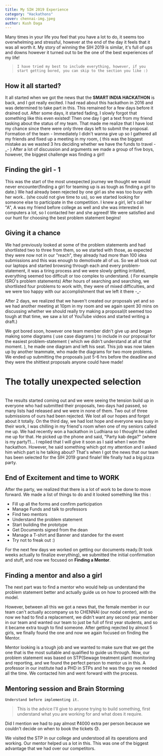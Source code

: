 ```yaml
---
title: My SIH 2019 Experience
category: "Hackathons"
cover: chennai-img.jpeg
author: Kush Daga
---
```


Many times in your life you feel that you have a lot to do, it seems too overwhelming and stressful, however at the end of the day it feels that it was all worth it. My story of winning the SIH 2019 is similar, it's full of ups and downs however it turned out to be the one of the best experiences of my life!

> `I have tried my best to include everything, however, if you start getting bored, you can skip to the section you like :)`

## How it all started?

It all started when we got the news that the **SMART INDIA HACKATHON** is back, and I got really excited. I had read about this hackathon in 2016 and was determined to take part in this. This remained for a few days before it drained out.
After some days, it started fading, I slowly forgot that something like this even existed! Then one day I get a text from my friend tasking about the status of my team. That made me realize that I have lost my chance since there were only three days left to submit the proposal.
Formation of the team - Immediately
I didn't wanna give up so I gathered all my friends and fixed up a meeting in my room, ( this was the biggest mistake as we wasted 3 hrs deciding whether we have the funds to travel -\_- ) After a lot of discussion and arguments we made a group of five boys, however, the biggest challenge was finding a girl!

## Finding the girl - 1


This was the start of the most unexpected journey we thought we would never encounter(finding a girl for teaming up is as tough as finding a girl to date.)
We had already been rejected by one girl as she was too busy with her work.. (she could not give time to us), so we started looking for someone else to participate in the competition. I knew a girl, let's call her "A", A was my friend before college as well and she was interested in computers a lot, so I contacted her and she agreed! We were satisfied and our hunt for choosing the best problem statement begins!

## Giving it a chance

We had previously looked at some of the problem statements and had shortlisted two to three from them, so we started with those, as expected they were now not in our "reach", they already had more than 100 idea submissions and this was enough to demotivate all of us.
So we all took out our laptops and started browsing through each and every problem-statement, it was a tiring process and we were slowly getting irritated, everything seemed too difficult or too complex to understand. ( For example ISRO's problem statements)
After hours of searching and searching, we shortlisted four problems to work with, they were of mixed difficulties, and we were too happy with our accomplishment that we left it there -\_-

After 2 days, we realized that we haven't created our proposals yet and so we had another meeting at 10pm in my room and we again spent 30 mins on discussing whether we should really try making a proposal(it seemed too tough at that time, we saw a lot of YouTube videos and started writing a draft.)

We got bored soon, however one team member didn't give up and began making some diagrams ( use case diagrams ) to include in our proposal for the easiest problem-statement ( which we didn't understand at all at that moment. ), he made one diagram and left his seat. This job was now taken up by another teammate, who made the diagrams for two more problems. We ended up submitting the proposals just 5-6 hrs before the deadline and they were the shittiest proposals anyone could have made!

# The totally unexpected selection

<br>
The results started coming out and we were seeing the tension build up in everyone who had submitted their proposals, two days had passed, so many lists had released and we were in none of them. Two out of three submissions of ours had been rejected. We lost all our hopes and forgot about it totally.
On the third day, we had lost hope and everyone was busy in their work, I was chilling in my friend's room when one of my seniors called me up. We had recently won a hackathon in Ludhiana so I thought he called me up for that. He picked up the phone and said, "Party kab dega?" (where is my party?)...
I replied that I will give it soon as I said when I won the hackathon. However, he said something which got my attention and I asked him which part is he talking about? That's when I got the news that our team has been selected for the SIH 2019 grand finale! We finally had a big pizza party.

## End of Excitement and time to WORK

After the party, we realized that there is a lot of work to be done to move forward. We made a list of things to do and it looked something like this :

- Fill up all the forms and confirm participation
- Manage Funds and talk to professors
- Find two mentors
- Understand the problem statement 
- Start building the prototype
- Get Documents signed from the dean
- Manage a T-shirt and Banner and standee for the event
- Try not to freak out :) 

For the next few days we worked on getting our documents ready.(It took weeks actually to finalize everything), we submitted the initial confirmation and stuff, and now we focused on **Finding a Mentor**.

## Finding a mentor and also a girl

The next part was to find a mentor who would help us understand the problem statement better and actually guide us on how to proceed with the model.

However, between all this we got a news that, the female member in our team can't actually accompany us to CHENNAI (our nodal center), and so now we had to find a replacement, we didn't want any second year member in our team and wanted our team to just be full of first year students, and so it became extra tough to find someone. After getting rejected by almost 5 girls, we finally found the one and now we again focused on finding the Mentor.

Mentor looking is a tough job and we wanted to make sure that we get the one that is the most suitable and qualified to guide us through. Now, our problem statement was based on STP(Sewage treatment plant) monitoring and reporting, and we found the perfect person to mentor us in this. A professor in our institute had a PHD in STPs and he was the guy we needed all the time. We contacted him and went forward with the process.

## Mentoring session and Brain Storming

`Understand before implementing it.` 

> This is the advice I'll give to anyone trying to build something, first understand what you are working for and what does it require.

Did I mention we had to pay almost ₹4000 extra per person because we couldn't decide on when to book the tickets :sweat:.

We visited the STP in our college and understood all its operations and working. Our mentor helped us a lot in this. This was one of the biggest advantage that we had over our competitors.

